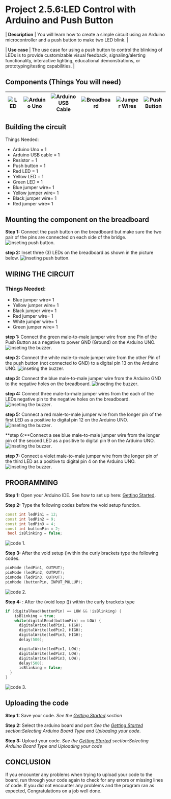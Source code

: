 # Project 2.5.6:LED Control with Arduino and Push Button

| **Description** | You will learn how to create a simple circuit using an Arduino microcontroller and a push button to make two LED blink.
|

| **Use case** | The use case for using a push button to control the blinking of LEDs is to provide customizable visual feedback, signaling/alerting functionality, interactive lighting, educational demonstrations, or prototyping/testing capabilities. |

## Components (Things You will need)

| ![LED ](../../assets/components/leds.webp) | ![Arduino Uno](../../assets/components/arduino.webp) | ![Arduino USB Cable](../../assets/components/usbcable.webp) | ![Breadboard](../../assets/components/breadboard.webp) | ![Jumper Wires](../../assets/components/jumperwires.webp) | ![Push Button](../../assets/components/pushbutton.webp) |
| ---------------------------------------- | --------------------------------------------------- | ----------------------------------------------------------- | ----------------------------------------------------- | ------------------------------------------------------ | ------------------------------------------------------- |

## Building the circuit

Things Needed:

- Arduino Uno = 1
- Arduino USB cable = 1
- Resistor = 1
- Push button = 1
- Red LED = 1
- Yellow LED = 1
- Green LED = 1
- Blue jumper wire= 1
- Yellow jumper wire= 1
- Black jumper wire= 1
- Red jumper wire= 1

## Mounting the component on the breadboard

**Step 1:** Connect the push button on the breadboard but make sure the two pair of the pins are connected on each side of the bridge.
![inseting push button](../../assets/2.0/2.1.Push%20Button%20+%20LED/3.LED/image_1.webp).

**step 2:** Inset three (3) LEDs on the breadboard as shown in the picture below.
![inseting push button](../../assets/2.0/2.1.Push%20Button%20+%20LED/3.LED/image_2.webp).

## WIRING THE CIRCUIT

### Things Needed:

- Blue jumper wire= 1
- Yellow jumper wire= 1
- Black jumper wire= 1
- Red jumper wire= 1
- White jumper wire= 1
- Green jumper wire= 1

**step 1:** Connect the green male-to-male jumper wire from one Pin of the Push Button as a negative to power GND (Ground) on the Arduino UNO.
![inseting the buzzer](../../assets/2.0/2.1.Push%20Button%20+%20LED/3.LED/wire_1.webp).

**step 2:** Connect the white male-to-male jumper wire from the other Pin of the push button (not connected to GND) to a digital pin 13 on the Arduino UNO.
![inseting the buzzer](../../assets/2.0/2.1.Push%20Button%20+%20LED/3.LED/wire_2.webp).

**step 3:** Connect the blue male-to-male jumper wire from the Arduino GND to the negative holes on the breadboard.
![inseting the buzzer](../../assets/2.0/2.1.Push%20Button%20+%20LED/3.LED/wire_3.webp).

**step 4:** Connect three male-to-male jumper wires from the each of the LEDs negative pin to the negative holes on the breadboard.
![inseting the buzzer](../../assets/2.0/2.1.Push%20Button%20+%20LED/3.LED/wire_4.webp).

**step 5:** Connect a red male-to-male jumper wire from the longer pin of the first LED as a positive to digital pin 12 on the Arduino UNO.
![inseting the buzzer](../../assets/2.0/2.1.Push%20Button%20+%20LED/3.LED/wire_5.webp).

**step 6:**Connect a see blue male-to-male jumper wire from the longer pin of the second LED as a positive to digital pin 9 on the Arduino UNO.
![inseting the buzzer](../../assets/2.0/2.1.Push%20Button%20+%20LED/3.LED/wire_6.webp).

**step 7:** Connect a violet male-to-male jumper wire from the longer pin of the third LED as a positive to digital pin 4 on the Arduino UNO.
![inseting the buzzer](../../assets/2.0/2.1.Push%20Button%20+%20LED/3.LED/wire_7.webp).

## PROGRAMMING

**Step 1:** Open your Arduino IDE. See how to set up here: [Getting Started](../../getting-started/overview.md).

**Step 2:** Type the following codes before the void setup function.

``` cpp
const int ledPin1 = 12;
const int ledPin2 = 9;
const int ledPin3 = 4;
const int buttonPin = 2;
 bool isBlinking = false;
```

![code 1](../../assets/2.0/2.1.Push%20Button%20+%20LED/3.LED/2.code_1.webp).

**Step 3:** After the void setup ()within the curly brackets type the following codes.

``` cpp
pinMode (ledPin1, OUTPUT);
pinMode (ledPin2, OUTPUT);
pinMode (ledPin3, OUTPUT);
pinMode (buttonPin, INPUT_PULLUP);
```

![code 2](../../assets/2.0/2.1.Push%20Button%20+%20LED/3.LED/2.code_2.webp).

**Step 4:** : After the (void loop ()) within the curly brackets type

``` cpp
if (digitalRead(buttonPin) == LOW && !isBlinking) {
    isBlinking = true;
    while(digitalRead(buttonPin) == LOW) {
      digitalWrite(ledPin1, HIGH);
      digitalWrite(ledPin2, HIGH);
      digitalWrite(ledPin3, HIGH);
      delay(500);

      digitalWrite(ledPin1, LOW);
      digitalWrite(ledPin2, LOW);
      digitalWrite(ledPin3, LOW);
      delay(500);
      isBlinking = false;
  }
}

```

![code 3](../../assets/2.0/2.1.Push%20Button%20+%20LED/3.LED/2.code_3.webp).

## Uploading the code

**Step 1:** Save your code. _See the [Getting Started](../../getting-started/overview.md) section_

**Step 2:** Select the arduino board and port _See the [Getting Started](../../getting-started/overview.md) section:Selecting Arduino Board Type and Uploading your code_.

**Step 3:** Upload your code. _See the [Getting Started](../../getting-started/overview.md) section:Selecting Arduino Board Type and Uploading your code_

## CONCLUSION

If you encounter any problems when trying to upload your code to the board, run through your code again to check for any errors or missing lines of code. If you did not encounter any problems and the program ran as expected, Congratulations on a job well done.
